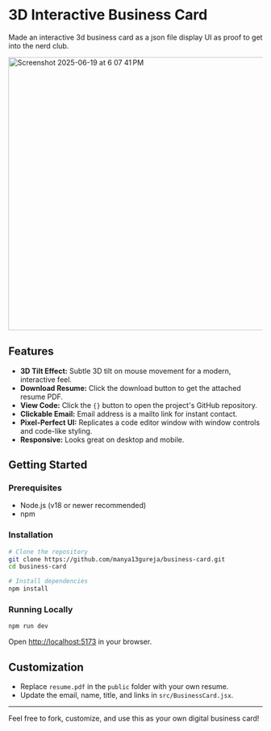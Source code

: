 # 3D Interactive Business Card

Made an interactive 3d business card as a json file display UI as proof to get into the nerd club. 

<img width="541" alt="Screenshot 2025-06-19 at 6 07 41 PM" src="https://github.com/user-attachments/assets/b5f077b6-4f97-439a-83b9-b7df6ca1137d" />

## Features
- **3D Tilt Effect:** Subtle 3D tilt on mouse movement for a modern, interactive feel.
- **Download Resume:** Click the download button to get the attached resume PDF.
- **View Code:** Click the `{}` button to open the project's GitHub repository.
- **Clickable Email:** Email address is a mailto link for instant contact.
- **Pixel-Perfect UI:** Replicates a code editor window with window controls and code-like styling.
- **Responsive:** Looks great on desktop and mobile.

## Getting Started

### Prerequisites
- Node.js (v18 or newer recommended)
- npm

### Installation
```bash
# Clone the repository
git clone https://github.com/manya13gureja/business-card.git
cd business-card

# Install dependencies
npm install
```

### Running Locally
```bash
npm run dev
```
Open [http://localhost:5173](http://localhost:5173) in your browser.


## Customization
- Replace `resume.pdf` in the `public` folder with your own resume.
- Update the email, name, title, and links in `src/BusinessCard.jsx`.

---

Feel free to fork, customize, and use this as your own digital business card!
